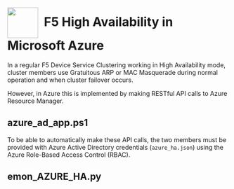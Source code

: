 # <img align="center" src="https://github.com/ArtiomL/storage/blob/master/img/azure.png" height="70">&nbsp;&nbsp;F5 High Availability in Microsoft Azure

In a regular F5 Device Service Clustering working in High Availability mode, cluster members use Gratuitous ARP or MAC Masquerade during normal operation and when cluster failover occurs.

However, in Azure this is implemented by making RESTful API calls to Azure Resource Manager.


## azure_ad_app.ps1

To be able to automatically make these API calls, the two members must be provided with Azure Active Directory credentials (`azure_ha.json`) using the Azure Role-Based Access Control (RBAC).


## emon_AZURE_HA.py
